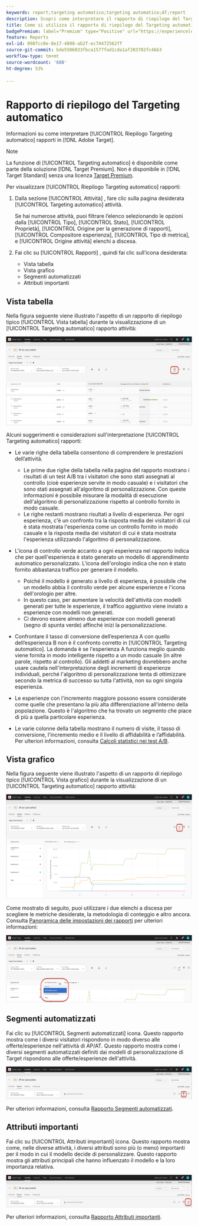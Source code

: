 ```yaml
---
keywords: report;targeting automatico;targeting automatico;AT;report
description: Scopri come interpretare il rapporto di riepilogo del Targeting automatico in Adobe Target. Da questo rapporto puoi passare ai rapporti Segmenti automatizzati e Attributi importanti.
title: Come si utilizza il rapporto di riepilogo del Targeting automatico?
badgePremium: label="Premium" type="Positive" url="https://experienceleague.adobe.com/docs/target/using/introduction/intro.html?lang=en#premium newtab=true" tooltip="See what's included in Target Premium."
feature: Reports
exl-id: 098fcc0e-8e17-4898-ab2f-ec74472562ff
source-git-commit: bde5506033fbca1577fad1cda1af203702fc4bb3
workflow-type: tm+mt
source-wordcount: '688'
ht-degree: 53%

---
```


# Rapporto di riepilogo del Targeting automatico

Informazioni su come interpretare [!UICONTROL Riepilogo Targeting automatico] rapporti in [!DNL Adobe Target].

>[!NOTE]
>
>La funzione di [!UICONTROL Targeting automatico] è disponibile come parte della soluzione [!DNL Target Premium]. Non è disponibile in [!DNL Target Standard] senza una licenza [Target Premium](/help/main/c-intro/intro.md#premium).

Per visualizzare [!UICONTROL Riepilogo Targeting automatico] rapporti:

1. Dalla sezione [!UICONTROL Attività] , fare clic sulla pagina desiderata [!UICONTROL Targeting automatico] attività.

   Se hai numerose attività, puoi filtrare l’elenco selezionando le opzioni dalla [!UICONTROL Tipo], [!UICONTROL Stato], [!UICONTROL Proprietà], [!UICONTROL Origine per la generazione di rapporti], [!UICONTROL Compositore esperienza], [!UICONTROL Tipo di metrica], e [!UICONTROL Origine attività] elenchi a discesa.

1. Fai clic su [!UICONTROL Rapporti] , quindi fai clic sull’icona desiderata:

   * Vista tabella
   * Vista grafico
   * Segmenti automatizzati
   * Attributi importanti

## Vista tabella

Nella figura seguente viene illustrato l&#39;aspetto di un rapporto di riepilogo tipico [!UICONTROL Vista tabella] durante la visualizzazione di un [!UICONTROL Targeting automatico] rapporto attività:

![Rapporto di visualizzazione tabella del Targeting automatico](/help/main/c-reports/assets/at-table-view.png)

Alcuni suggerimenti e considerazioni sull&#39;interpretazione [!UICONTROL Targeting automatico] rapporti:

* Le varie righe della tabella consentono di comprendere le prestazioni dell’attività.

   * Le prime due righe della tabella nella pagina del rapporto mostrano i risultati di un test A/B tra i visitatori che sono stati assegnati al controllo (cioè esperienze servite in modo casuale) e i visitatori che sono stati assegnati all&#39;algoritmo di personalizzazione. Con queste informazioni è possibile misurare la modalità di esecuzione dell&#39;algoritmo di personalizzazione rispetto al controllo fornito in modo casuale.
   * Le righe restanti mostrano risultati a livello di esperienza. Per ogni esperienza, c&#39;è un confronto tra la risposta media dei visitatori di cui è stata mostrata l&#39;esperienza come un controllo fornito in modo casuale e la risposta media dei visitatori di cui è stata mostrata l&#39;esperienza utilizzando l&#39;algoritmo di personalizzazione.

* L&#39;icona di controllo verde accanto a ogni esperienza nel rapporto indica che per quell&#39;esperienza è stato generato un modello di apprendimento automatico personalizzato. L&#39;icona dell&#39;orologio indica che non è stato fornito abbastanza traffico per generare il modello.

   * Poiché il modello è generato a livello di esperienza, è possibile che un modello abbia il controllo verde per alcune esperienze e l&#39;icona dell&#39;orologio per altre.
   * In questo caso, per aumentare la velocità dell&#39;attività con modelli generati per tutte le esperienze, il traffico aggiuntivo viene inviato a esperienze con modelli non generati.
   * Ci devono essere almeno due esperienze con modelli generati (segno di spunta verde) affinché inizi la personalizzazione.

* Confrontare il tasso di conversione dell’esperienza A con quello dell’esperienza B non è il confronto corretto in [!UICONTROL Targeting automatico]. La domanda è se l&#39;esperienza A funziona meglio quando viene fornita in modo intelligente rispetto a un modo casuale (in altre parole, rispetto al controllo). Gli addetti al marketing dovrebbero anche usare cautela nell&#39;interpretazione degli incrementi di esperienze individuali, perché l&#39;algoritmo di personalizzazione tenta di ottimizzare secondo la metrica di successo su tutta l&#39;attività, non su ogni singola esperienza.
* Le esperienze con l&#39;incremento maggiore possono essere considerate come quelle che presentano la più alta differenziazione all&#39;interno della popolazione. Questo è l&#39;algoritmo che ha trovato un segmento che piace di più a quella particolare esperienza.
* Le varie colonne della tabella mostrano il numero di visite, il tasso di conversione, l’incremento medio e il livello di affidabilità e l’affidabilità. Per ulteriori informazioni, consulta [Calcoli statistici nei test A/B](/help/main/c-reports/statistical-methodology/statistical-calculations.md).

## Vista grafico

Nella figura seguente viene illustrato l&#39;aspetto di un rapporto di riepilogo tipico [!UICONTROL Vista grafico] durante la visualizzazione di un [!UICONTROL Targeting automatico] rapporto attività:

![Rapporto di visualizzazione grafico del Targeting automatico](/help/main/c-reports/assets/at-graph-view.png)

Come mostrato di seguito, puoi utilizzare i due elenchi a discesa per scegliere le metriche desiderate, la metodologia di conteggio e altro ancora. Consulta [Panoramica delle impostazioni dei rapporti](/help/main/c-reports/c-report-settings/report-settings.md) per ulteriori informazioni:

![Rapporto di visualizzazione grafico del Targeting automatico](/help/main/c-reports/assets/at-graph-view-2.png)

## Segmenti automatizzati

Fai clic su [!UICONTROL Segmenti automatizzati] icona. Questo rapporto mostra come i diversi visitatori rispondono in modo diverso alle offerte/esperienze nell&#39;attività di AP/AT. Questo rapporto mostra come i diversi segmenti automatizzati definiti dai modelli di personalizzazione di Target rispondono alle offerte/esperienze dell&#39;attività.

![Icona Segmenti automatizzati](/help/main/c-reports/assets/icon-automated-sements.png)

Per ulteriori informazioni, consulta [Rapporto Segmenti automatizzati](/help/main/c-reports/c-personalization-insights-reports/automated-segments-report.md).

## Attributi importanti

Fai clic su [!UICONTROL Attributi importanti] icona. Questo rapporto mostra come, nelle diverse attività, i diversi attributi sono più (o meno) importanti per il modo in cui il modello decide di personalizzare. Questo rapporto mostra gli attributi principali che hanno influenzato il modello e la loro importanza relativa.

![Icona Attributi importanti](/help/main/c-reports/assets/icon-important-attributes.png)

Per ulteriori informazioni, consulta [Rapporto Attributi importanti](/help/main/c-reports/c-personalization-insights-reports/important-attributes-report.md).
